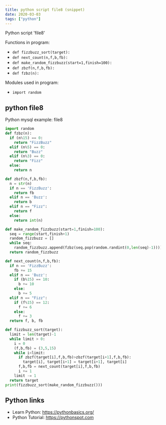 ```yaml
---
title: python script file8 (snippet)
date: 2020-03-03
tags: ["python"]
---
```

Python script 'file8'

Functions in program: 
* `def fizzbuzz_sort(target):`
* `def next_count(n,f,b,fb):`
* `def make_random_fizzbuzz(start=1,finish=100):`
* `def zbzf(n,f,b,fb):`
* `def fzbz(n):`

Modules used in program: 
* `import random`

## python file8

Python mysql example: file8

```python
import random
def fzbz(n):
  if (n%15) == 0:
    return "FizzBuzz"
  elif (n%5) == 0:
    return "Buzz"
  elif (n%3) == 0:
    return "Fizz"
  else:
    return n

def zbzf(n,f,b,fb):
  n = str(n)
  if n == 'FizzBuzz':
    return fb
  elif n == 'Buzz':
    return b
  elif n == "Fizz":
    return f
  else:
    return int(n)

def make_random_fizzbuzz(start=1,finish=100):
  seq = range(start,finish+1)
  random_fizzbuzz = []
  while seq:
    random_fizzbuzz.append(fzbz(seq.pop(random.randint(0,len(seq)-1))))
  return random_fizzbuzz

def next_count(n,f,b,fb):
  if n == 'FizzBuzz':
    fb += 15
  elif n == 'Buzz':
    if (b%15) == 10:
      b += 10
    else:
      b += 5 
  elif n == "Fizz":
    if (f%15) == 12:
      f += 6
    else:
      f += 3
  return f, b, fb

def fizzbuzz_sort(target):
  limit = len(target)-1
  while limit > 0:
    i = 0
    (f,b,fb) = (3,5,15)
    while i<limit:
      if zbzf(target[i],f,b,fb)>zbzf(target[i+1],f,b,fb):
        target[i], target[i+1] = target[i+1], target[i]
      f,b,fb = next_count(target[i],f,b,fb)
      i += 1
    limit -= 1
  return target
print(fizzbuzz_sort(make_random_fizzbuzz()))


```

## Python links

- Learn Python: https://pythonbasics.org/
- Python Tutorial: https://pythonspot.com
